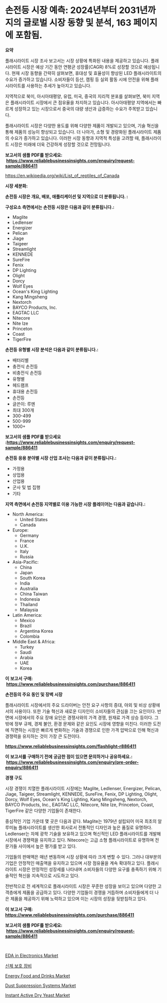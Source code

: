 <p><h1>손전등 시장 예측: 2024년부터 2031년까지의 글로벌 시장 동향 및 분석, 163 페이지에 포함됨.</h1></p><p><strong>요약</strong></p>
<p><p>플래시라이트 시장 조사 보고서는 시장 상황에 특화된 내용을 제공하고 있습니다. 플래시라이트 시장은 예상 기간 동안 연평균 성장률(CAGR) 8%로 성장할 것으로 예상됩니다. 현재 시장 동향을 간략히 살펴보면, 휴대성 및 효율성이 향상된 LED 플래시라이트의 수요가 증가하고 있습니다. 소비자들이 등산, 캠핑 등 실외 활동 시에 안전을 위해 플래시라이트를 사용하는 추세가 높아지고 있습니다.</p><p>지역적으로 북미, 아시아태평양, 유럽, 미국, 중국의 지리적 분포를 살펴보면, 북미 지역은 플래시라이트 시장에서 큰 점유율을 차지하고 있습니다. 아시아태평양 지역에서는 빠르게 성장하고 있는 시장으로서 중국의 대량 생산과 급증하는 수요가 주목받고 있습니다.</p><p>플래시라이트 시장은 다양한 용도를 위해 다양한 제품이 개발되고 있으며, 기술 혁신을 통해 제품의 성능이 향상되고 있습니다. 더 나아가, 소형 및 경량화된 플래시라이트 제품의 수요가 증가하고 있습니다. 이러한 시장 동향과 지역적 특성을 고려할 때, 플래시라이트 시장은 미래에 더욱 건강하게 성장할 것으로 전망됩니다.</p></p>
<p><strong>보고서의 샘플 PDF를 받으세요: &nbsp;<a href="https://www.reliablebusinessinsights.com/enquiry/request-sample/886411">https://www.reliablebusinessinsights.com/enquiry/request-sample/886411</a></strong></p>
<p><a href="https://en.wikipedia.org/wiki/List_of_reptiles_of_Canada">https://en.wikipedia.org/wiki/List_of_reptiles_of_Canada</a></p>
<p><strong>시장 세분화:</strong></p>
<p><strong> 손전등 시장은 개요, 배포, 애플리케이션 및 지역으로 더 분류됩니다. :</strong></p>
<p><strong>구성요소 측면에서는 손전등 시장은 다음과 같이 분류됩니다.:</strong></p>
<p><ul><li>Maglite</li><li>Ledlenser</li><li>Energizer</li><li>Pelican</li><li>Jiage</li><li>Taigeer</li><li>Streamlight</li><li>KENNEDE</li><li>SureFire</li><li>Fenix</li><li>DP Lighting</li><li>Olight</li><li>Dorcy</li><li>Wolf Eyes</li><li>Ocean's King Lighting</li><li>Kang Mingsheng</li><li>Nextorch</li><li>BAYCO Products, Inc.</li><li>EAGTAC LLC</li><li>Nitecore</li><li>Nite Ize</li><li>Princeton</li><li>Coast</li><li>TigerFire</li></ul></p>
<p><strong> 손전등 유형별 시장 분석은 다음과 같이 분류됩니다.:</strong></p>
<p><ul><li>배터리별</li><li>충전식 손전등</li><li>비충전식 손전등</li><li>유형별</li><li>헤드램프</li><li>휴대용 손전등</li><li>손전등</li><li>글쓴이: 루멘</li><li>최대 300개</li><li>300-499</li><li>500-999</li><li>1000+</li></ul></p>
<p><strong>보고서의 샘플 PDF를 받으세요 :<a href="https://www.reliablebusinessinsights.com/enquiry/request-sample/886411">https://www.reliablebusinessinsights.com/enquiry/request-sample/886411</a></strong></p>
<p><strong> 손전등 응용 분야별 시장 산업 조사는 다음과 같이 분류됩니다.:</strong></p>
<p><ul><li>가정용</li><li>상업용</li><li>산업용</li><li>군사 및 법 집행</li><li>기타</li></ul></p>
<p><strong>지역 측면에서 손전등 지역별로 이용 가능한 시장 플레이어는 다음과 같습니다.:</strong></p>
<p><ul>
    <li>
        North America:
        <ul>
            <li>United States</li>
            <li>Canada</li>
        </ul>
    </li>
    <li>
        Europe:
        <ul>
            <li>Germany</li>
            <li>France</li>
            <li>U.K.</li>
            <li>Italy</li>
            <li>Russia</li>
        </ul>
    </li>
    <li>
        Asia-Pacific:
        <ul>
            <li>China</li>
            <li>Japan</li>
            <li>South Korea</li>
            <li>India</li>
            <li>Australia</li>
            <li>China Taiwan</li>
            <li>Indonesia</li>
            <li>Thailand</li>
            <li>Malaysia</li>
        </ul>
    </li>
    <li>
        Latin America:
        <ul>
            <li>Mexico</li>
            <li>Brazil</li>
            <li>Argentina Korea</li>
            <li>Colombia</li>
        </ul>
    </li>
    <li>
        Middle East & Africa:
        <ul>
            <li>Turkey</li>
            <li>Saudi</li>
            <li>Arabia</li>
            <li>UAE</li>
            <li>Korea</li>
        </ul>
    </li>
    </ul></p>
<p><strong>이 보고서 구매: &nbsp;<a href="https://www.reliablebusinessinsights.com/purchase/886411">https://www.reliablebusinessinsights.com/purchase/886411</a></strong></p>
<p><strong>손전등의 주요 동인 및 장벽 시장</strong></p>
<p><p>플래시라이트 시장에서의 주요 드라이버는 안전 요구 사항의 증대, 야외 및 비상 상황에서의 사용이다. 또한 기술 혁신과 새로운 디자인이 소비자들의 관심을 끄는 요인이다. 반면에 시장에서의 주요 장애 요인은 경쟁사와의 가격 경쟁, 원재료 가격 상승 등이다. 그 밖에 정부 규제, 경제 불안, 환경 문제와 같은 요인도 시장에 영향을 미친다. 이러한 도전에 직면하는 시장은 빠르게 변화하는 기술과 경쟁으로 인한 가격 압박으로 인해 혁신과 경쟁력을 유지하는 것이 가장 큰 도전이다.</p></p>
<p><strong><a href="https://www.reliablebusinessinsights.com/flashlight-r886411">https://www.reliablebusinessinsights.com/flashlight-r886411</a></strong></p>
<p><strong>이 보고서를 구매하기 전에 궁금한 점이 있으면 문의하거나 공유하세요.: &nbsp;<a href="https://www.reliablebusinessinsights.com/enquiry/pre-order-enquiry/886411">https://www.reliablebusinessinsights.com/enquiry/pre-order-enquiry/886411</a></strong></p>
<p><strong>경쟁 구도</strong></p>
<p><p>시장 경쟁이 치열한 플래시라이트 시장에는 Maglite, Ledlenser, Energizer, Pelican, Jiage, Taigeer, Streamlight, KENNEDE, SureFire, Fenix, DP Lighting, Olight, Dorcy, Wolf Eyes, Ocean's King Lighting, Kang Mingsheng, Nextorch, BAYCO Products, Inc., EAGTAC LLC, Nitecore, Nite Ize, Princeton, Coast, TigerFire 같은 다양한 기업들이 존재한다. </p><p>중심적인 기업 가운데 몇 곳은 다음과 같다. Maglite는 1979년 설립되어 미국 최초의 알루미늄 플래시라이트를 생산한 회사로서 전통적인 디자인과 높은 품질로 유명하다. Ledlenser는 자체 광학 기술을 보유하고 있으며 혁신적인 LED 플래시라이트를 개발해 시장에서 경쟁력을 유지하고 있다. Nitecore는 고급 소형 플래시라이트로 유명하며 전문가들 사이에서 높은 평가를 받고 있다.</p><p>기업들의 판매액은 매년 변동하며 시장 상황에 따라 크게 변할 수 있다. 그러나 대부분의 기업은 안정적인 매출액을 유지하고 있으며 시장 점유율을 계속 확대하고 있다. 플래시라이트 시장은 안정적인 성장세를 나타내며 소비자들의 다양한 요구를 충족하기 위해 기술적인 혁신을 지속적으로 시도하고 있다.</p><p>전반적으로 전 세계적으로 플래시라이트 시장은 꾸준한 성장을 보이고 있으며 다양한 고객층에게 제품을 공급하고 있다. 다양한 기업들이 경쟁을 거듭하며 소비자들에게 더 나은 제품을 제공하기 위해 노력하고 있으며 이는 시장의 성장을 뒷받침하고 있다.</p></p>
<p><strong>이 보고서 구매: &nbsp; <a href="https://www.reliablebusinessinsights.com/purchase/886411">https://www.reliablebusinessinsights.com/purchase/886411</a></strong></p>
<p><strong>보고서의 샘플 PDF를 받으세요: &nbsp;<a href="https://www.reliablebusinessinsights.com/enquiry/request-sample/886411">https://www.reliablebusinessinsights.com/enquiry/request-sample/886411</a></strong><strong></strong></p>
<p>&nbsp;</p>
<p><p><a href="https://issuu.com/reportprime-2/docs/eda-in-electronics-market-size-2030.pptx">EDA in Electronics Market</a></p><p><a href="https://medium.com/@eltaroberts01/%EB%B0%94%EB%94%94-%ED%94%84%EB%A1%9C%ED%85%8D%EC%85%98-%EC%9E%A5%EB%B9%84-%EC%8B%9C%EC%9E%A5-%EA%B7%9C%EB%AA%A8-%EC%A0%90%EC%9C%A0%EC%9C%A8-%EB%B0%8F-%ED%8A%B8%EB%A0%8C%EB%93%9C-%EB%B6%84%EC%84%9D-%EB%B3%B4%EA%B3%A0%EC%84%9C-%EC%A0%9C%ED%92%88%EB%B3%84-%EC%86%90%EA%B3%BC-%ED%8C%94-%EB%B3%B4%ED%98%B8-%EB%B3%B4%ED%98%B8-%EC%9D%98%EB%A5%98-%EB%B0%9C%EA%B3%BC-%EB%8B%A4%EB%A6%AC-%EB%B3%B4%ED%98%B8-%ED%98%B8%ED%9D%A1-%EB%B3%B4%ED%98%B8-%EB%A8%B8%EB%A6%AC-%EB%B3%B4%ED%98%B8-%EA%B7%B8%EB%A6%AC%EA%B3%A0-%EC%84%B8%EA%B7%B8%EB%A8%BC%ED%8A%B8-%EC%98%88%EC%B8%A1-15c35588ed80">신체 보호 장비</a></p><p><a href="https://github.com/gdfhhhj/Market-Research-Report-List-5/blob/main/energy-food-and-drinks-market.md">Energy Food and Drinks Market</a></p><p><a href="https://issuu.com/reportprime-2/docs/dust-suppression-systems-market-size-2030.pptx">Dust Suppression Systems Market</a></p><p><a href="https://github.com/julyju69/Market-Research-Report-List-4/blob/main/instant-active-dry-yeast-market.md">Instant Active Dry Yeast Market</a></p></p>